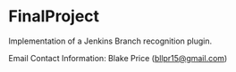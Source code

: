 # FinalProject
Implementation of a Jenkins Branch recognition plugin. 

Email Contact Information:
Blake Price (bllpr15@gmail.com) 
